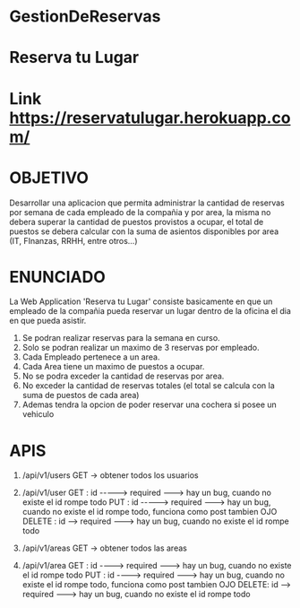 # GestionDeReservas

# Reserva tu Lugar
# Link https://reservatulugar.herokuapp.com/

# OBJETIVO

Desarrollar una aplicacion que permita administrar la cantidad de reservas por semana de cada empleado de la compañia y por area,
la misma no debera superar la cantidad de puestos provistos a ocupar, el total de puestos se debera calcular con la suma de asientos
disponibles por area (IT, FInanzas, RRHH, entre otros...)

# ENUNCIADO

La Web Application 'Reserva tu Lugar' consiste basicamente en que un empleado de la compañia
pueda reservar un lugar dentro de la oficina el dia en que pueda asistir.

1. Se podran realizar reservas para la semana en curso.
2. Solo se podran realizar un maximo de 3 reservas por empleado.
3. Cada Empleado pertenece a un area.
4. Cada Area tiene un maximo de puestos a ocupar.
5. No se podra exceder la cantidad de reservas por area.
6. No exceder la cantidad de reservas totales (el total se calcula con la suma de puestos de cada area)
7. Ademas tendra la opcion de poder reservar una cochera si posee un vehiculo


# APIS

1. /api/v1/users
				GET -> obtener todos los usuarios


2. /api/v1/user
				GET : id -----> required   ---> hay un bug, cuando no existe el id rompe todo
				PUT : id -----> required   ---> hay un bug, cuando no existe el id rompe todo, funciona como post tambien OJO
				DELETE : id --> required   ---> hay un bug, cuando no existe el id rompe todo

3. /api/v1/areas
				GET -> obtener todos las areas

4. /api/v1/area
				GET : id ----> required   --->  hay un bug, cuando no existe el id rompe todo
				PUT : id ----> required   --->  hay un bug, cuando no existe el id rompe todo, funciona como post tambien OJO
				DELETE: id --> required   --->  hay un bug, cuando no existe el id rompe todo
